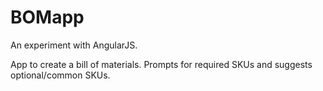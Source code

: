 BOMapp
======
An experiment with AngularJS.

App to create a bill of materials. Prompts for required SKUs and suggests optional/common SKUs.